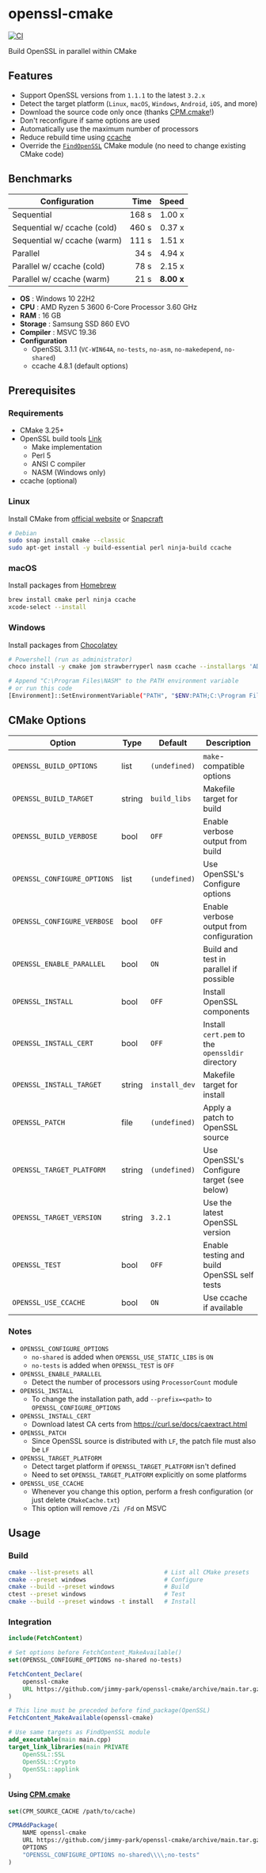 # openssl-cmake

[![CI](https://github.com/jimmy-park/openssl-cmake/actions/workflows/ci.yaml/badge.svg)](https://github.com/jimmy-park/openssl-cmake/actions/workflows/ci.yaml)

Build OpenSSL in parallel within CMake

## Features

- Support OpenSSL versions from `1.1.1` to the latest `3.2.x`
- Detect the target platform (`Linux`, `macOS`, `Windows`, `Android`, `iOS`, and more)
- Download the source code only once (thanks [CPM.cmake](https://github.com/cpm-cmake/CPM.cmake)!)
- Don't reconfigure if same options are used
- Automatically use the maximum number of processors
- Reduce rebuild time using [ccache](https://github.com/ccache/ccache)
- Override the [`FindOpenSSL`](https://cmake.org/cmake/help/latest/module/FindOpenSSL.html) CMake module (no need to change existing CMake code)

## Benchmarks

| Configuration               |  Time |      Speed |
| --------------------------- | ----: | ---------: |
| Sequential                  | 168 s |     1.00 x |
| Sequential w/ ccache (cold) | 460 s |     0.37 x |
| Sequential w/ ccache (warm) | 111 s |     1.51 x |
| Parallel                    |  34 s |     4.94 x |
| Parallel w/ ccache (cold)   |  78 s |     2.15 x |
| Parallel w/ ccache (warm)   |  21 s | **8.00 x** |

- **OS** : Windows 10 22H2
- **CPU** : AMD Ryzen 5 3600 6-Core Processor 3.60 GHz
- **RAM** : 16 GB
- **Storage** : Samsung SSD 860 EVO
- **Compiler** : MSVC 19.36
- **Configuration**
  - OpenSSL 3.1.1 (`VC-WIN64A`, `no-tests`, `no-asm`, `no-makedepend`, `no-shared`)
  - ccache 4.8.1 (default options)

## Prerequisites

### Requirements

- CMake 3.25+
- OpenSSL build tools [Link](https://github.com/openssl/openssl/blob/master/INSTALL.md#prerequisites)
  - Make implementation
  - Perl 5
  - ANSI C compiler
  - NASM (Windows only)
- ccache (optional)

### Linux

Install CMake from [official website](https://cmake.org/download/) or [Snapcraft](https://snapcraft.io/docs/installing-snapd)

```sh
# Debian
sudo snap install cmake --classic
sudo apt-get install -y build-essential perl ninja-build ccache
```

### macOS

Install packages from [Homebrew](https://brew.sh/)

```sh
brew install cmake perl ninja ccache
xcode-select --install
```

### Windows

Install packages from [Chocolatey](https://chocolatey.org/install)

```sh
# Powershell (run as administrator)
choco install -y cmake jom strawberryperl nasm ccache --installargs 'ADD_CMAKE_TO_PATH=System'

# Append "C:\Program Files\NASM" to the PATH environment variable
# or run this code
[Environment]::SetEnvironmentVariable("PATH", "$ENV:PATH;C:\Program Files\NASM", "USER")
```

## CMake Options

| Option                      | Type   | Default       | Description                                      |
| --------------------------- | ------ | ------------- | ------------------------------------------------ |
| `OPENSSL_BUILD_OPTIONS`     | list   | `(undefined)` | `make`-compatible options                        |
| `OPENSSL_BUILD_TARGET`      | string | `build_libs`  | Makefile target for build                        |
| `OPENSSL_BUILD_VERBOSE`     | bool   | `OFF`         | Enable verbose output from build                 |
| `OPENSSL_CONFIGURE_OPTIONS` | list   | `(undefined)` | Use OpenSSL's Configure options                  |
| `OPENSSL_CONFIGURE_VERBOSE` | bool   | `OFF`         | Enable verbose output from configuration         |
| `OPENSSL_ENABLE_PARALLEL`   | bool   | `ON`          | Build and test in parallel if possible           |
| `OPENSSL_INSTALL`           | bool   | `OFF`         | Install OpenSSL components                       |
| `OPENSSL_INSTALL_CERT`      | bool   | `OFF`         | Install `cert.pem` to the `openssldir` directory |
| `OPENSSL_INSTALL_TARGET`    | string | `install_dev` | Makefile target for install                      |
| `OPENSSL_PATCH`             | file   | `(undefined)` | Apply a patch to OpenSSL source                  |
| `OPENSSL_TARGET_PLATFORM`   | string | `(undefined)` | Use OpenSSL's Configure target (see below)       |
| `OPENSSL_TARGET_VERSION`    | string | `3.2.1`       | Use the latest OpenSSL version                   |
| `OPENSSL_TEST`              | bool   | `OFF`         | Enable testing and build OpenSSL self tests      |
| `OPENSSL_USE_CCACHE`        | bool   | `ON`          | Use ccache if available                          |

### Notes

- `OPENSSL_CONFIGURE_OPTIONS`
  - `no-shared` is added when `OPENSSL_USE_STATIC_LIBS` is `ON`
  - `no-tests` is added when `OPENSSL_TEST` is `OFF`
- `OPENSSL_ENABLE_PARALLEL`
  - Detect the number of processors using `ProcessorCount` module
- `OPENSSL_INSTALL`
  - To change the installation path, add `--prefix=<path>` to `OPENSSL_CONFIGURE_OPTIONS`
- `OPENSSL_INSTALL_CERT`
  - Download latest CA certs from <https://curl.se/docs/caextract.html>
- `OPENSSL_PATCH`
  - Since OpenSSL source is distributed with `LF`, the patch file must also be `LF`
- `OPENSSL_TARGET_PLATFORM`
  - Detect target platform if `OPENSSL_TARGET_PLATFORM` isn't defined
  - Need to set `OPENSSL_TARGET_PLATFORM` explicitly on some platforms
- `OPENSSL_USE_CCACHE`
  - Whenever you change this option, perform a fresh configuration (or just delete `CMakeCache.txt`)
  - This option will remove `/Zi /Fd` on MSVC

## Usage

### Build

```sh
cmake --list-presets all                    # List all CMake presets
cmake --preset windows                      # Configure
cmake --build --preset windows              # Build
ctest --preset windows                      # Test
cmake --build --preset windows -t install   # Install
```

### Integration

```CMake
include(FetchContent)

# Set options before FetchContent_MakeAvailable()
set(OPENSSL_CONFIGURE_OPTIONS no-shared no-tests)

FetchContent_Declare(
    openssl-cmake
    URL https://github.com/jimmy-park/openssl-cmake/archive/main.tar.gz
)

# This line must be preceded before find_package(OpenSSL)
FetchContent_MakeAvailable(openssl-cmake)

# Use same targets as FindOpenSSL module
add_executable(main main.cpp)
target_link_libraries(main PRIVATE
    OpenSSL::SSL
    OpenSSL::Crypto
    OpenSSL::applink
)
```

#### Using [CPM.cmake](https://github.com/cpm-cmake/CPM.cmake)

```CMake
set(CPM_SOURCE_CACHE /path/to/cache)

CPMAddPackage(
    NAME openssl-cmake
    URL https://github.com/jimmy-park/openssl-cmake/archive/main.tar.gz
    OPTIONS
    "OPENSSL_CONFIGURE_OPTIONS no-shared\\\\;no-tests"
)
```
